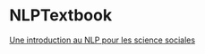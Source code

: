 # NLPTextbook


[Une introduction au NLP pour les science sociales](https://benaventc.github.io/NLPTextbook/)
